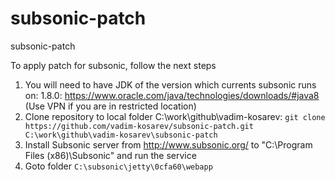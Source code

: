 # subsonic-patch
subsonic-patch

To apply patch for subsonic, follow the next steps
1. You will need to have JDK of the version which currents subsonic runs on: 1.8.0: https://www.oracle.com/java/technologies/downloads/#java8 (Use VPN if you are in restricted location)
1. Clone repository to local folder C:\work\github\vadim-kosarev: ```git clone https://github.com/vadim-kosarev/subsonic-patch.git C:\work\github\vadim-kosarev\subsonic-patch```
1. Install Subsonic server from http://www.subsonic.org/ to "C:\Program Files (x86)\Subsonic" and run the service
1. Goto folder ```C:\subsonic\jetty\0cfa60\webapp```
